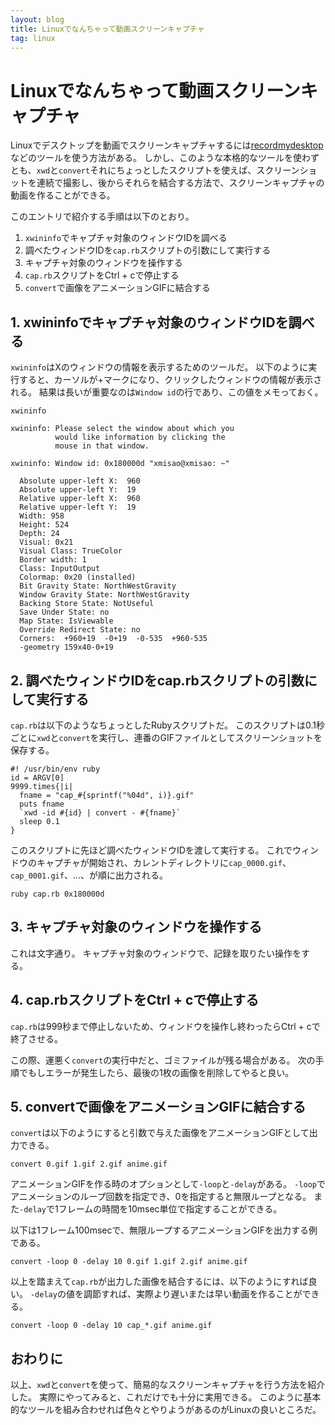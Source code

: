 ```yaml
---
layout: blog
title: Linuxでなんちゃって動画スクリーンキャプチャ
tag: linux
---
```


# Linuxでなんちゃって動画スクリーンキャプチャ

Linuxでデスクトップを動画でスクリーンキャプチャするには[recordmydesktop](http://recordmydesktop.sourceforge.net/about.php)などのツールを使う方法がある。
しかし、このような本格的なツールを使わずとも、`xwd`と`convert`それにちょっとしたスクリプトを使えば、スクリーンショットを連続で撮影し、後からそれらを結合する方法で、スクリーンキャプチャの動画を作ることができる。

このエントリで紹介する手順は以下のとおり。

1. `xwininfo`でキャプチャ対象のウィンドウIDを調べる
2. 調べたウィンドウIDを`cap.rb`スクリプトの引数にして実行する
3. キャプチャ対象のウィンドウを操作する
4. `cap.rb`スクリプトをCtrl + cで停止する
5. `convert`で画像をアニメーションGIFに結合する

## 1. xwininfoでキャプチャ対象のウィンドウIDを調べる

`xwininfo`はXのウィンドウの情報を表示するためのツールだ。
以下のように実行すると、カーソルが+マークになり、クリックしたウィンドウの情報が表示される。
結果は長いが重要なのは`Window id`の行であり、この値をメモっておく。

~~~~
xwininfo
~~~~

~~~~
xwininfo: Please select the window about which you
          would like information by clicking the
          mouse in that window.

xwininfo: Window id: 0x180000d "xmisao@xmisao: ~"

  Absolute upper-left X:  960
  Absolute upper-left Y:  19
  Relative upper-left X:  960
  Relative upper-left Y:  19
  Width: 958
  Height: 524
  Depth: 24
  Visual: 0x21
  Visual Class: TrueColor
  Border width: 1
  Class: InputOutput
  Colormap: 0x20 (installed)
  Bit Gravity State: NorthWestGravity
  Window Gravity State: NorthWestGravity
  Backing Store State: NotUseful
  Save Under State: no
  Map State: IsViewable
  Override Redirect State: no
  Corners:  +960+19  -0+19  -0-535  +960-535
  -geometry 159x40-0+19
~~~~

## 2. 調べたウィンドウIDをcap.rbスクリプトの引数にして実行する

`cap.rb`は以下のようなちょっとしたRubyスクリプトだ。
このスクリプトは0.1秒ごとに`xwd`と`convert`を実行し、連番のGIFファイルとしてスクリーンショットを保存する。

~~~~
#! /usr/bin/env ruby
id = ARGV[0]
9999.times{|i|
  fname = "cap_#{sprintf("%04d", i)}.gif"
  puts fname
  `xwd -id #{id} | convert - #{fname}`
  sleep 0.1
}
~~~~

このスクリプトに先ほど調べたウィンドウIDを渡して実行する。
これでウィンドウのキャプチャが開始され、カレントディレクトリに`cap_0000.gif`、`cap_0001.gif`、…、が順に出力される。

~~~~
ruby cap.rb 0x180000d
~~~~

## 3. キャプチャ対象のウィンドウを操作する

これは文字通り。
キャプチャ対象のウィンドウで、記録を取りたい操作をする。

## 4. cap.rbスクリプトをCtrl + cで停止する

`cap.rb`は999秒まで停止しないため、ウィンドウを操作し終わったらCtrl + cで終了させる。

この際、運悪く`convert`の実行中だと、ゴミファイルが残る場合がある。
次の手順でもしエラーが発生したら、最後の1枚の画像を削除してやると良い。

## 5. convertで画像をアニメーションGIFに結合する

`convert`は以下のようにすると引数で与えた画像をアニメーションGIFとして出力できる。

~~~~
convert 0.gif 1.gif 2.gif anime.gif
~~~~

アニメーションGIFを作る時のオプションとして`-loop`と`-delay`がある。
`-loop`でアニメーションのループ回数を指定でき、0を指定すると無限ループとなる。
また`-delay`で1フレームの時間を10msec単位で指定することができる。

以下は1フレーム100msecで、無限ループするアニメーションGIFを出力する例である。

~~~~
convert -loop 0 -delay 10 0.gif 1.gif 2.gif anime.gif
~~~~

以上を踏まえて`cap.rb`が出力した画像を結合するには、以下のようにすれば良い。
`-delay`の値を調節すれば、実際より遅いまたは早い動画を作ることができる。

~~~~
convert -loop 0 -delay 10 cap_*.gif anime.gif
~~~~

## おわりに

以上、`xwd`と`convert`を使って、簡易的なスクリーンキャプチャを行う方法を紹介した。
実際にやってみると、これだけでも十分に実用できる。
このように基本的なツールを組み合わせれば色々とやりようがあるのがLinuxの良いところだ。

